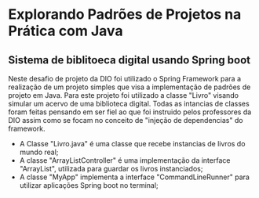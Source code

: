 # Explorando Padrões de Projetos na Prática com Java
## Sistema de biblitoeca digital usando Spring boot
Neste desafio de projeto da DIO foi utilizado o Spring Framework para a realização de um projeto simples que visa a implementação de padrões de projeto em Java.
Para este projeto foi utilizado a classe "Livro" visando simular um acervo de uma biblioteca digital. Todas as intancias de classes foram feitas pensando em ser fiel ao que foi instruido pelos professores da DIO assim como se focam no conceito de "injeção de dependencias" do framework. 

* A Classe "Livro.java" é uma classe que recebe instancias de livros do mundo real;
* A classe "ArrayListController" é uma implementação da interface "ArrayList", utilizada para guardar os livros instanciados;
* A classe "MyApp" implementa a interface "CommandLineRunner" para utilizar aplicações Spring boot no terminal;


 